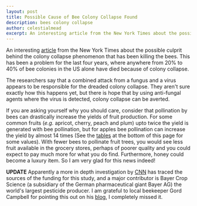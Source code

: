 ```yaml
---
layout: post
title: Possible Cause of Bee Colony Collapse Found
description: bees colony collapse
author: celestialmead
excerpt: An interesting article from the New York Times about the possible culprit behind the colony collapse phenomenon that has been killing the bees ...
---
```

An interesting [article](http://www.nytimes.com/2010/10/07/science/07bees.html) from the New York Times about the possible culprit behind the colony collapse phenomenon that has been killing the bees. This has been a problem for the last four years, where anywhere from 20% to 40% of bee colonies in the US alone have died because of colony collapse.

The researchers say that a combined attack from a fungus and a virus appears to be responsible for the dreaded colony collapse. They aren't sure exactly how this happens yet, but there is hope that by using anti-fungal agents where the virus is detected, colony collapse can be averted.

If you are asking yourself why you should care, consider that pollination by bees can drastically increase the yields of fruit production. For some common fruits (_e.g._ apricot, cherry, peach and plum) upto twice the yield is generated with bee pollination, but for apples bee pollination can increase the yield by almost 14 times (See the [tables](http://www.dpi.vic.gov.au/dpi/nreninf.nsf/childdocs/-89e7a8dafea417624a2568b30004c26a-c6a014fc88f23f19ca256bc700811628-26181e79f5b05b3f4a256dea0027399a-258aa7889af75995ca256c190007ef87?open) at the bottom of this page for some values). With fewer bees to pollinate fruit trees, you would see less fruit available in the grocery stores, perhaps of poorer quality and you could expect to pay much more for what you do find. Furthermore, honey could become a luxury item. So I am very glad for this news indeed!

**UPDATE**
Apparently a more in depth investigation by [CNN](http://money.cnn.com/2010/10/08/news/honey_bees_ny_times.fortune/index.htm) has traced the sources of the funding for this study, and a major contributor is Bayer Crop Science (a subsidiary of the German pharmaceutical giant Bayer AG) the world's largest pesticide producer. I am grateful to local beekeeper Gord Campbell for pointing this out on his [blog](http://sfapiculture.ca/2010/10/more-on-that-ccd-article/), I completely missed it.
